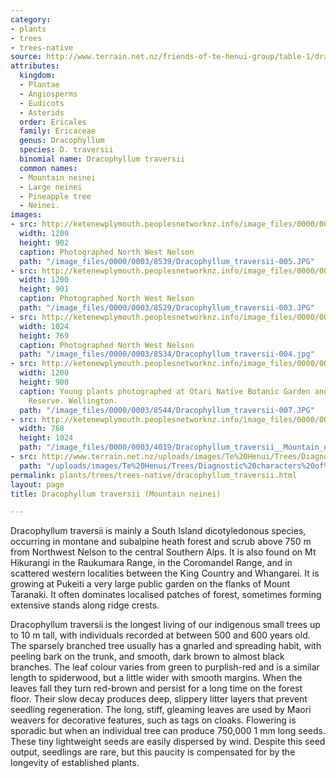 ```yaml
---
category:
- plants
- trees
- trees-native
source: http://www.terrain.net.nz/friends-of-te-henui-group/table-1/dracophyllum-traversii-mountain-neinei.html
attributes:
  kingdom:
  - Plantae
  - Angiosperms
  - Eudicots
  - Asterids
  order: Ericales
  family: Ericaceae
  genus: Dracophyllum
  species: D. traversii
  binomial name: Dracophyllum traversii
  common names:
  - Mountain neinei
  - Large neinei
  - Pineapple tree
  - Neinei.
images:
- src: http://ketenewplymouth.peoplesnetworknz.info/image_files/0000/0003/8539/Dracophyllum_traversii-005.JPG
  width: 1200
  height: 902
  caption: Photographed North West Nelson
  path: "/image_files/0000/0003/8539/Dracophyllum_traversii-005.JPG"
- src: http://ketenewplymouth.peoplesnetworknz.info/image_files/0000/0003/8529/Dracophyllum_traversii-003.JPG
  width: 1200
  height: 901
  caption: Photographed North West Nelson
  path: "/image_files/0000/0003/8529/Dracophyllum_traversii-003.JPG"
- src: http://ketenewplymouth.peoplesnetworknz.info/image_files/0000/0003/8534/Dracophyllum_traversii-004.jpg
  width: 1024
  height: 769
  caption: Photographed North West Nelson
  path: "/image_files/0000/0003/8534/Dracophyllum_traversii-004.jpg"
- src: http://ketenewplymouth.peoplesnetworknz.info/image_files/0000/0003/8544/Dracophyllum_traversii-007.JPG
  width: 1200
  height: 900
  caption: Young plants photographed at Otari Native Botanic Garden and Wilton's Bush
    Reserve. Wellington.
  path: "/image_files/0000/0003/8544/Dracophyllum_traversii-007.JPG"
- src: http://ketenewplymouth.peoplesnetworknz.info/image_files/0000/0003/4019/Dracophyllum_traversii__Mountain_neinei-003.JPG
  width: 768
  height: 1024
  path: "/image_files/0000/0003/4019/Dracophyllum_traversii__Mountain_neinei-003.JPG"
- src: http://www.terrain.net.nz/uploads/images/Te%20Henui/Trees/Diagnostic%20characters%20of%20Dracophyllum.jpg
  path: "/uploads/images/Te%20Henui/Trees/Diagnostic%20characters%20of%20Dracophyllum.jpg"
permalink: plants/trees/trees-native/dracophyllum_traversii.html
layout: page
title: Dracophyllum traversii (Mountain neinei)

---
```

Dracophyllum traversii is mainly a South Island dicotyledonous species, occurring in montane and subalpine heath forest and scrub above 750 m from Northwest Nelson to the central Southern Alps. It is also found on Mt Hikurangi in the Raukumara Range, in the Coromandel Range, and in scattered western localities between the King Country and Whangarei. It is growing at Pukeiti a very large public garden on the flanks of Mount Taranaki. It often dominates localised patches of forest, sometimes forming extensive stands along ridge crests. 

Dracophyllum traversii is the longest living of our indigenous small trees up to 10 m tall, with individuals recorded at between 500 and 600 years old.
The sparsely branched tree usually has a gnarled and spreading habit, with peeling bark on the trunk, and smooth, dark brown to almost black branches. The leaf colour varies from green to purplish-red and is a similar length to spiderwood, but a little wider with smooth margins. When the leaves fall they turn red-brown and persist for a long time on the forest floor. Their slow decay produces deep, slippery litter layers that prevent seedling regeneration. The long, stiff, gleaming leaves are used by Maori weavers for decorative features, such as tags on cloaks.
Flowering is sporadic but when an individual tree can produce 750,000 1 mm long seeds. These tiny lightweight seeds are easily dispersed by wind. Despite this seed output, seedlings are rare, but this paucity is compensated for by the longevity of established plants.
